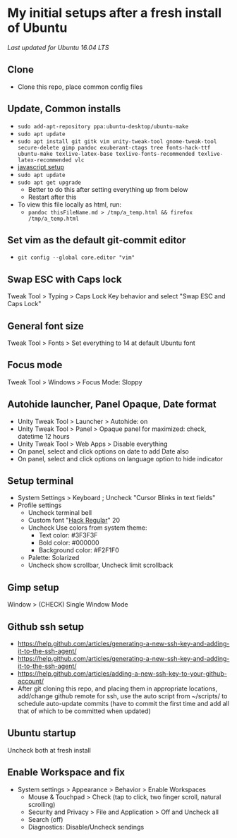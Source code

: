 # My initial setups after a fresh install of Ubuntu
_Last updated for Ubuntu 16.04 LTS_

## Clone
+ Clone this repo, place common config files

## Update, Common installs
+ `sudo add-apt-repository ppa:ubuntu-desktop/ubuntu-make`
+ `sudo apt update`
+ `sudo apt install git gitk vim unity-tweak-tool gnome-tweak-tool secure-delete gimp pandoc exuberant-ctags tree fonts-hack-ttf ubuntu-make texlive-latex-base texlive-fonts-recommended texlive-latex-recommended vlc`
+ [javascript setup](./js_setup.md)
+ `sudo apt update`
+ `sudo apt get upgrade`
	+ Better to do this after setting everything up from below
	+ Restart after this
+ To view this file locally as html, run:
	+ `pandoc thisFileName.md > /tmp/a_temp.html && firefox /tmp/a_temp.html`

## Set vim as the default git-commit editor
+ `git config --global core.editor "vim"`

## Swap ESC with Caps lock
Tweak Tool > Typing > Caps Lock Key behavior and select "Swap ESC and Caps Lock"

## General font size
Tweak Tool > Fonts > Set everything to 14 at default Ubuntu font

## Focus mode
Tweak Tool > Windows > Focus Mode: Sloppy

## Autohide launcher, Panel Opaque, Date format
+ Unity Tweak Tool > Launcher > Autohide: on
+ Unity Tweak Tool > Panel > Opaque panel for maximized: check, datetime 12 hours
+ Unity Tweak Tool > Web Apps > Disable everything
+ On panel, select and click options on date to add Date also
+ On panel, select and click options on language option to hide indicator

## Setup terminal
+ System Settings > Keyboard ; Uncheck "Cursor Blinks in text fields"
+ Profile settings
	+ Uncheck terminal bell
	+ Custom font "[Hack Regular](https://github.com/chrissimpkins/Hack)" 20
	+ Uncheck Use colors from system theme:
		+ Text color: #3F3F3F
		+ Bold color: #000000
		+ Background color: #F2F1F0
	+ Palette: Solarized
	+ Uncheck show scrollbar, Uncheck limit scrollback

## Gimp setup
Window > (CHECK) Single Window Mode

## Github ssh setup
+ <https://help.github.com/articles/generating-a-new-ssh-key-and-adding-it-to-the-ssh-agent/>
+ <https://help.github.com/articles/generating-a-new-ssh-key-and-adding-it-to-the-ssh-agent/>
+ <https://help.github.com/articles/adding-a-new-ssh-key-to-your-github-account/>
+ After git cloning this repo, and placing them in appropriate locations,
add/change github remote for ssh, use the auto script from ~/scripts/ to
schedule auto-update commits (have to commit the first time and add all that of
which to be committed when updated)

## Ubuntu startup
Uncheck both at fresh install

## Enable Workspace and fix
+ System settings > Appearance > Behavior > Enable Workspaces
	+ Mouse & Touchpad > Check (tap to click, two finger scroll, natural scrolling)
	+ Security and Privacy > File and Application > Off and Uncheck all
	+ Search (off)
	+ Diagnostics: Disable/Uncheck sendings
